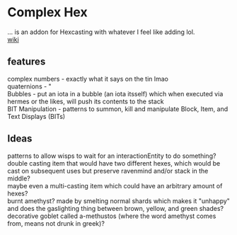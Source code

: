 # Complex Hex

... is an addon for Hexcasting with whatever I feel like adding lol. \
[wiki](https://complexhex.hexxy.media)

## features
complex numbers - exactly what it says on the tin lmao \
quaternions - " \
Bubbles - put an iota in a bubble (an iota itsself) which when executed via hermes or the likes, will push its contents to the stack \
BIT Manipulation - patterns to summon, kill and manipulate Block, Item, and Text Displays (BITs) 

## Ideas
patterns to allow wisps to wait for an interactionEntity to do something? \
double casting item that would have two different hexes, which would be cast on subsequent uses but preserve ravenmind and/or stack in the middle? \
maybe even a multi-casting item which could have an arbitrary amount of hexes? \
burnt amethyst? made by smelting normal shards which makes it "unhappy" and does the gaslighting thing between brown, yellow, and green shades? \
decorative goblet called a-methustos (where the word amethyst comes from, means not drunk in greek)?
